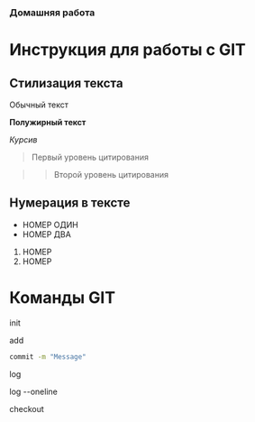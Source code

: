 ### Домашняя работа

# Инструкция для работы с GIT

## Стилизация текста

Обычный текст

**Полужирный текст**

*Курсив*

>Первый уровень цитирования

>>Второй уровень цитирования

## Нумерация в тексте

* НОМЕР ОДИН
* НОМЕР ДВА

1. НОМЕР 
2. НОМЕР

# Команды GIT

init

add

```sh
commit -m "Message"
```

log

log --oneline

checkout




